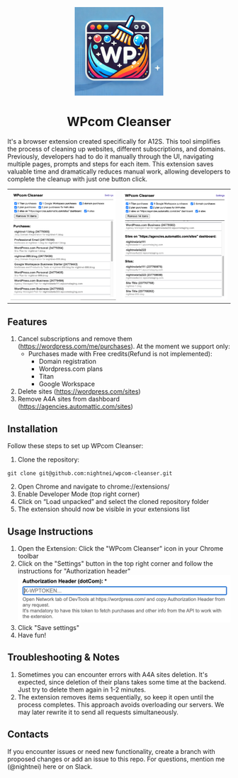 <p align="center">
    <img src="./icons/original.jpg" width="200" />
</p>

<h1 align="center">WPcom Cleanser</h1>

It's a browser extension created specifically for A12S. This tool simplifies the process of cleaning up websites, different subscriptions, and domains. Previously, developers had to do it manually through the UI, navigating multiple pages, prompts and steps for each item. This extension saves valuable time and dramatically reduces manual work, allowing developers to complete the cleanup with just one button click.

<table>
    <tr>
        <td><img src="./imgs/readme/demo1.png" />
        <td><img src="./imgs/readme/demo2.png" />
    </tr>
</table>

## Features
1. Cancel subscriptions and remove them (https://wordpress.com/me/purchases).
At the moment we support only:
    - Purchases made with Free credits(Refund is not implemented):
        - Domain registration
        - Wordpress.com plans
        - Titan
        - Google Workspace
3. Delete sites (https://wordpress.com/sites)
4. Remove A4A sites from dashboard (https://agencies.automattic.com/sites)

## Installation
Follow these steps to set up WPcom Cleanser:
1. Clone the repository:
```
git clone git@github.com:nightnei/wpcom-cleanser.git
```
2. Open Chrome and navigate to chrome://extensions/
3. Enable Developer Mode (top right corner)
4. Click on “Load unpacked” and select the cloned repository folder
5. The extension should now be visible in your extensions list

## Usage Instructions
1. Open the Extension: Click the "WPcom Cleanser" icon in your Chrome toolbar
2. Click on the "Settings" button in the top right corner and follow the instructions for "Authorization header"<img src="./imgs/readme/authorizationHeader.png" />
3. Click "Save settings"
4. Have fun!

## Troubleshooting & Notes
1. Sometimes you can encounter errors with A4A sites deletion. It's expected, since deletion of their plans takes some time at the backend. Just try to delete them again in 1-2 minutes.
2. The extension removes items sequentially, so keep it open until the process completes. This approach avoids overloading our servers. We may later rewrite it to send all requests simultaneously.

## Contacts
If you encounter issues or need new functionality, create a branch with proposed changes or add an issue to this repo.
For questions, mention me (@nightnei) here or on Slack.
